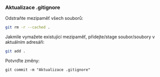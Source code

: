 ### Aktualizace .gitignore

Odstraňte mezipaměť všech souborů:

```bash
git rm -r --cached .
```

Jakmile vymažete existující mezipaměť, přidejte/stage soubor/soubory v aktuálním adresáři:

```bash
git add .
```

Potvrďte změny:

```
git commit -m "Aktualizace .gitignore"
```